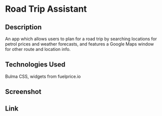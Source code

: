 # Road Trip Assistant
## Description
An app which allows users to plan for a road trip by searching locations for petrol prices and weather forecasts, and features a Google Maps window for other route and location info.
## Technologies Used
Bulma CSS, widgets from fuelprice.io
## Screenshot
## Link
